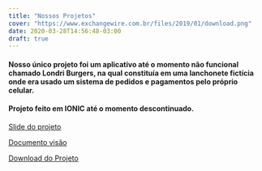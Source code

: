 ```yaml
---
title: "Nossos Projetos"
cover: "https://www.exchangewire.com.br/files/2019/01/download.png"
date: 2020-03-28T14:56:48-03:00
draft: true
---
```


#### Nosso único projeto foi um aplicativo até o momento não funcional chamado Londri Burgers, na qual constituía em uma lanchonete fictícia onde era usado um sistema de pedidos e pagamentos pelo próprio celular.

#### Projeto feito em IONIC até o momento descontinuado.

[Slide do projeto](https://docs.google.com/presentation/d/1D9z8ejex8SUAWnJjuyskS02opY1bb_AwgkugIOOx6Gc/edit?usp=sharing)

[Documento visão](https://docs.google.com/document/d/1hQQgQFPkrED0y-9Q-Z--VLI4_L4cQXRG3XmL_iy4_Jc/edit?usp=sharing)

[Download do Projeto](https://drive.google.com/a/edu.unifil.br/file/d/1gJU_OJZIgNkckWSUUU4Wi1Xp5N546UDX/view?usp=sharing)